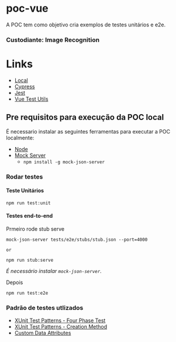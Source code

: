 # poc-vue

<p>A POC tem como objetivo cria exemplos de testes unitários e e2e.</p>

### Custodiante: Image Recognition


# Links
- [Local](http://localhost:8080)
- [Cypress](https://www.cypress.io/)
- [Jest](https://jestjs.io/)
- [Vue Test Utils](https://v1.test-utils.vuejs.org/)

## Pre requisitos para execução da POC local

É necessario instalar as seguintes ferramentas para executar a POC localmente:

* [Node](https://nodejs.org/en/download/)
* [Mock Server](https://www.npmjs.com/package/mock-json-server)
  * `` npm install -g mock-json-server ``


### Rodar testes

#### Teste Unitários
```
npm run test:unit
```

#### Testes end-to-end

Prmeiro rode stub serve
```
mock-json-server tests/e2e/stubs/stub.json --port=4000

or

npm run stub:serve
```
<i>É necessário instalar ``mock-json-server``.</i>

Depois 
```
npm run test:e2e
```




### Padrão de testes utlizados

* [XUnit Test Patterns - Four Phase Test](http://xunitpatterns.com/Four%20Phase%20Test.html)
* [XUnit Test Patterns - Creation Method](http://xunitpatterns.com/Creation%20Method.html)
* [Custom Data Attributes](https://developer.mozilla.org/en-US/docs/Web/HTML/Global_attributes/data-*)


